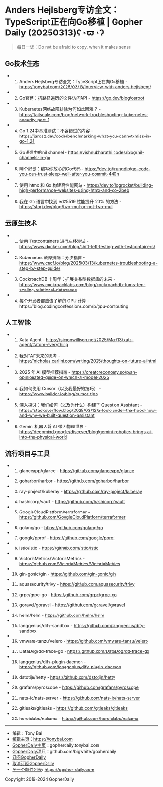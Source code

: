 # Anders Hejlsberg专访全文：TypeScript正在向Go移植 | Gopher Daily (20250313)ʕ◔ϖ◔ʔ

>每日一谚：Do not be afraid to copy, when it makes sense

## Go技术生态


- 1. Anders Hejlsberg专访全文：TypeScript正在向Go移植 - https://tonybai.com/2025/03/13/interview-with-anders-hejlsberg/

- 2. Go官博：抗路径遍历的文件访问API - https://go.dev/blog/osroot

- 3. Kubernetes网络故障排除为何如此困难？ - https://tailscale.com/blog/network-troubleshooting-kubernetes-security-part-1

- 4. Go 1.24中基准测试：不容错过的内容 - https://jarosz.dev/code/benchmarking-what-you-cannot-miss-in-go-1.24

- 5. Go语言中的nil channel - https://vishnubharathi.codes/blog/nil-channels-in-go

- 6. 睡个好觉：编写你放心的Go代码 - https://dev.to/trungdlp/go-code-you-can-trust-sleep-well-after-you-commit-440n

- 7. 使用 htmx 和 Go 构建高性能网站 - https://dev.to/logrocket/building-high-performance-websites-using-htmx-and-go-2beb

- 8. 我在 Go 语言中找到 ed25519 性能提升 20% 的方法 - https://storj.dev/blog/two-mul-or-not-two-mul


## 云原生技术


- 1. 使用 Testcontainers 进行左移测试 - https://www.docker.com/blog/shift-left-testing-with-testcontainers/

- 2. Kubernetes 故障排除：分步指南 - https://www.cncf.io/blog/2025/03/13/kubernetes-troubleshooting-a-step-by-step-guide/

- 3. CockroachDB 十周年：扩展关系型数据库的未来 - https://www.cockroachlabs.com/blog/cockroachdb-turns-ten-scaling-relational-databases

- 4. 每个开发者都应该了解的 GPU 计算 - https://blog.codingconfessions.com/p/gpu-computing


## 人工智能


- 1. Xata Agent - https://simonwillison.net/2025/Mar/13/xata-agent/#atom-everything

- 2. 我对“AI”未来的思考 - https://nicholas.carlini.com/writing/2025/thoughts-on-future-ai.html

- 3. 2025 年 AI 模型推荐指南 - https://creatoreconomy.so/p/an-opinionated-guide-on-which-ai-model-2025

- 4. 我如何使用 Cursor（以及我最好的技巧） - https://www.builder.io/blog/cursor-tips

- 5. 深入探讨：我们如何（以及为什么）构建了 Question Assistant - https://stackoverflow.blog/2025/03/12/a-look-under-the-hood-how-and-why-we-built-question-assistant

- 6. Gemini 机器人将 AI 带入物理世界 - https://deepmind.google/discover/blog/gemini-robotics-brings-ai-into-the-physical-world


## 流行项目与工具


- 1. glanceapp/glance - https://github.com/glanceapp/glance

- 2. goharbor/harbor - https://github.com/goharbor/harbor

- 3. ray-project/kuberay - https://github.com/ray-project/kuberay

- 4. hashicorp/vault - https://github.com/hashicorp/vault

- 5. GoogleCloudPlatform/terraformer - https://github.com/GoogleCloudPlatform/terraformer

- 6. golang/go - https://github.com/golang/go

- 7. google/pprof - https://github.com/google/pprof

- 8. istio/istio - https://github.com/istio/istio

- 9. VictoriaMetrics/VictoriaMetrics - https://github.com/VictoriaMetrics/VictoriaMetrics

- 10. gin-gonic/gin - https://github.com/gin-gonic/gin

- 11. aquasecurity/trivy - https://github.com/aquasecurity/trivy

- 12. grpc/grpc-go - https://github.com/grpc/grpc-go

- 13. goravel/goravel - https://github.com/goravel/goravel

- 14. helm/helm - https://github.com/helm/helm

- 15. langgenius/dify-sandbox - https://github.com/langgenius/dify-sandbox

- 16. vmware-tanzu/velero - https://github.com/vmware-tanzu/velero

- 17. DataDog/dd-trace-go - https://github.com/DataDog/dd-trace-go

- 18. langgenius/dify-plugin-daemon - https://github.com/langgenius/dify-plugin-daemon

- 19. dstotijn/hetty - https://github.com/dstotijn/hetty

- 20. grafana/pyroscope - https://github.com/grafana/pyroscope

- 21. nats-io/nats-server - https://github.com/nats-io/nats-server

- 22. gitleaks/gitleaks - https://github.com/gitleaks/gitleaks

- 23. heroiclabs/nakama - https://github.com/heroiclabs/nakama


----

- 编辑：Tony Bai
- [编辑主页](https://tonybai.com)：https://tonybai.com
- [GopherDaily主页](https://gopherdaily.tonybai.com)：gopherdaily.tonybai.com
- [GopherDaily项目](https://github.com/bigwhite/gopherdaily)：github.com/bigwhite/gopherdaily
- [订阅GopherDaily](https://gopherdaily.tonybai.com/subscribe)
- [取消订阅GopherDaily](https://gopherdaily.tonybai.com/unsubscribe)
- [另一个邮件列表](https://gopher-daily.com): https://gopher-daily.com

Copyright 2019-2024 GopherDaily
